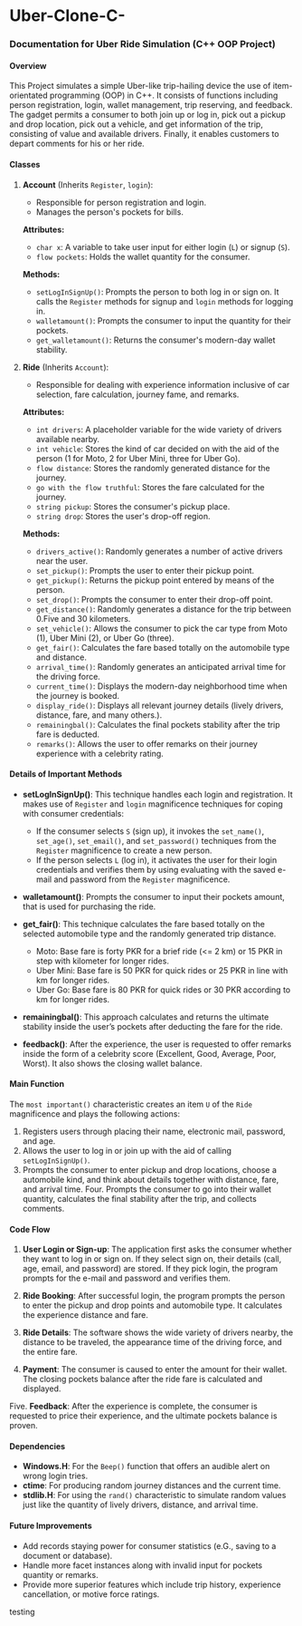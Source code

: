 # Uber-Clone-C-
### Documentation for Uber Ride Simulation (C++ OOP Project)

#### **Overview**
This Project simulates a simple Uber-like trip-hailing device the use of item-orientated programming (OOP) in C++. It consists of functions including person registration, login, wallet management, trip reserving, and feedback. The gadget permits a consumer to both join up or log in, pick out a pickup and drop location, pick out a vehicle, and get information of the trip, consisting of value and available drivers. Finally, it enables customers to depart comments for his or her ride.

#### **Classes**

1. **Account** (Inherits `Register`, `login`):
    - Responsible for person registration and login.
    - Manages the person's pockets for bills.
  
    **Attributes:**
    - `char x`: A variable to take user input for either login (`L`) or signup (`S`).
    - `flow pockets`: Holds the wallet quantity for the consumer.
    
    **Methods:**
    - `setLogInSignUp()`: Prompts the person to both log in or sign on. It calls the `Register` methods for signup and `login` methods for logging in.
    - `walletamount()`: Prompts the consumer to input the quantity for their pockets.
    - `get_walletamount()`: Returns the consumer's modern-day wallet stability.

2. **Ride** (Inherits `Account`):
    - Responsible for dealing with experience information inclusive of car selection, fare calculation, journey fame, and remarks.
    
    **Attributes:**
    - `int drivers`: A placeholder variable for the wide variety of drivers available nearby.
    - `int vehicle`: Stores the kind of car decided on with the aid of the person (1 for Moto, 2 for Uber Mini, three for Uber Go).
    - `flow distance`: Stores the randomly generated distance for the journey.
    - `go with the flow truthful`: Stores the fare calculated for the journey.
    - `string pickup`: Stores the consumer's pickup place.
    - `string drop`: Stores the user's drop-off region.
    
    **Methods:**
    - `drivers_active()`: Randomly generates a number of active drivers near the user.
    - `set_pickup()`: Prompts the user to enter their pickup point.
    - `get_pickup()`: Returns the pickup point entered by means of the person.
    - `set_drop()`: Prompts the consumer to enter their drop-off point.
    - `get_distance()`: Randomly generates a distance for the trip between 0.Five and 30 kilometers.
    - `set_vehicle()`: Allows the consumer to pick the car type from Moto (1), Uber Mini (2), or Uber Go (three).
    - `get_fair()`: Calculates the fare based totally on the automobile type and distance.
    - `arrival_time()`: Randomly generates an anticipated arrival time for the driving force.
    - `current_time()`: Displays the modern-day neighborhood time when the journey is booked.
    - `display_ride()`: Displays all relevant journey details (lively drivers, distance, fare, and many others.).
    - `remainingbal()`: Calculates the final pockets stability after the trip fare is deducted.
    - `remarks()`: Allows the user to offer remarks on their journey experience with a celebrity rating.

#### **Details of Important Methods**

- **setLogInSignUp()**: This technique handles each login and registration. It makes use of `Register` and `login` magnificence techniques for coping with consumer credentials:
  - If the consumer selects `S` (sign up), it invokes the `set_name()`, `set_age()`, `set_email()`, and `set_password()` techniques from the `Register` magnificence to create a new person.
  - If the person selects `L` (log in), it activates the user for their login credentials and verifies them by using evaluating with the saved e-mail and password from the `Register` magnificence.

- **walletamount()**: Prompts the consumer to input their pockets amount, that is used for purchasing the ride.

- **get_fair()**: This technique calculates the fare based totally on the selected automobile type and the randomly generated trip distance. 
  - Moto: Base fare is forty PKR for a brief ride (<= 2 km) or 15 PKR in step with kilometer for longer rides.
  - Uber Mini: Base fare is 50 PKR for quick rides or 25 PKR in line with km for longer rides.
  - Uber Go: Base fare is 80 PKR for quick rides or 30 PKR according to km for longer rides.

- **remainingbal()**: This approach calculates and returns the ultimate stability inside the user’s pockets after deducting the fare for the ride.

- **feedback()**: After the experience, the user is requested to offer remarks inside the form of a celebrity score (Excellent, Good, Average, Poor, Worst). It also shows the closing wallet balance.

#### **Main Function**

The `most important()` characteristic creates an item `U` of the `Ride` magnificence and plays the following actions:

1. Registers  users through placing their name, electronic mail, password, and age.
2. Allows the user to log in or join up with the aid of calling `setLogInSignUp()`.
3. Prompts the consumer to enter pickup and drop locations, choose a automobile kind, and think about details together with distance, fare, and arrival time.
Four. Prompts the consumer to go into their wallet quantity, calculates the final stability after the trip, and collects comments.

#### **Code Flow**

1. **User Login or Sign-up**: The application first asks the consumer whether they want to log in or sign on. If they select sign on, their details (call, age, email, and password) are stored. If they pick login, the program prompts for the e-mail and password and verifies them.

2. **Ride Booking**: After successful login, the program prompts the person to enter the pickup and drop points and automobile type. It calculates the experience distance and fare. 

3. **Ride Details**: The software shows the wide variety of drivers nearby, the distance to be traveled, the appearance time of the driving force, and the entire fare.

4. **Payment**: The consumer is caused to enter the amount for their wallet. The closing pockets balance after the ride fare is calculated and displayed.

Five. **Feedback**: After the experience is complete, the consumer is requested to price their experience, and the ultimate pockets balance is proven.

#### **Dependencies**

- **Windows.H**: For the `Beep()` function that offers an audible alert on wrong login tries.
- **ctime**: For producing random journey distances and the current time.
- **stdlib.H**: For using the `rand()` characteristic to simulate random values just like the quantity of lively drivers, distance, and arrival time.

#### **Future Improvements**
- Add records staying power for consumer statistics (e.G., saving to a document or database).
- Handle more facet instances along with invalid input for pockets quantity or remarks.
- Provide more superior features which include trip history, experience cancellation, or motive force ratings.




testing
